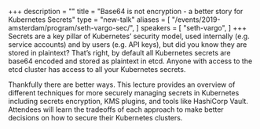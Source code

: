 +++
description = ""
title = "Base64 is not encryption - a better story for Kubernetes Secrets"
type = "new-talk"
aliases = [
        "/events/2019-amsterdam/program/seth-vargo-sec/",
]
speakers = [
        "seth-vargo",
]
+++
Secrets are a key pillar of Kubernetes’ security model, used internally (e.g. service accounts) and by users (e.g. API keys), but did you know they are stored in plaintext? That’s right, by default all Kubernetes secrets are base64 encoded and stored as plaintext in etcd. Anyone with access to the etcd cluster has access to all your Kubernetes secrets.

Thankfully there are better ways. This lecture provides an overview of different techniques for more securely managing secrets in Kubernetes including secrets encryption, KMS plugins, and tools like HashiCorp Vault. Attendees will learn the tradeoffs of each approach to make better decisions on how to secure their Kubernetes clusters.